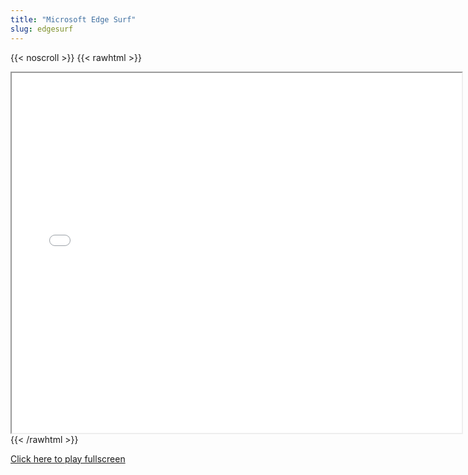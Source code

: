 ```yaml
---
title: "Microsoft Edge Surf"
slug: edgesurf
---
```


{{< noscroll >}}
{{< rawhtml >}}
<iframe width="720" height="576" name="iframe" src="/cjs-garchive/edgesurf/index.html"></iframe>
{{< /rawhtml >}}

[Click here to play fullscreen](/cjs-garchive/edgesurf)